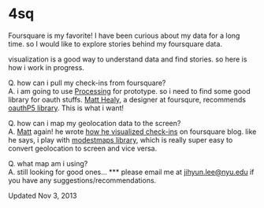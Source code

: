 4sq
===

Foursquare is my favorite! 
I have been curious about my data for a long time. so I would like to explore stories behind my foursquare data.

visualization is a good way to understand data and find stories. so here is how i work in progress.


Q. how can i pull my check-ins from foursquare?<br/>
A. i am going to use <a href="http://processing.org/" target="_blank">Processing</a> for prototype. so i need to find some good library for oauth stuffs. <a href="https://twitter.com/lankybutmacho/status/396772891993583616" target="_blank">Matt Healy</a>, a designer at foursqure, recommends <a href="http://nytlabs.com/oauthp5/" target="_blank">oauthP5 library</a>. This is what i want!

Q. how can i map my geolocation data to the screen?<br/>
A. <a href="http://matthewhealy.net/" target="_blank">Matt</a> again! he wrote <a href="http://engineering.foursquare.com/2011/09/26/behind-the-scenes-of-our-week-of-check-ins-visualization/" target="_blank">how he visualized check-ins</a> on foursquare blog. like he says, i play with <a href="https://github.com/RandomEtc/modestmaps-processing" target="_blank">modestmaps library</a>, which is really super easy to convert geolocation to screen and vice versa.

Q. what map am i using?<br/>
A. still looking for good ones...
*** please email me at jihyun.lee@nyu.edu if you have any suggestions/recommendations.


Updated Nov 3, 2013
